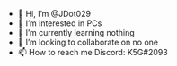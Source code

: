 - 👋 Hi, I’m @JDot029
- 👀 I’m interested in PCs
- 🌱 I’m currently learning nothing
- 💞️ I’m looking to collaborate on no one
- 📫 How to reach me Discord: K5G#2093

<!---
JDot029/JDot029 is a ✨ special ✨ repository because its `README.md` (this file) appears on your GitHub profile.
You can click the Preview link to take a look at your changes.
--->
